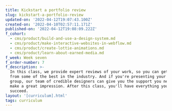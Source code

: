 ```yaml
---
title: Kickstart a portfolio review
slug: kickstart-a-portfolio-review
updated-on: '2022-04-12T19:07:43.100Z'
created-on: '2022-04-10T02:57:11.171Z'
published-on: '2022-04-12T19:08:09.222Z'
f_cohort:
  - cms/product/build-and-use-a-design-system.md
  - cms/product/make-interactive-websites-in-webflow.md
  - cms/product/create-lottie-animations.md
  - cms/product/learn-about-earned-media.md
f_week: Week seven
f_order-number: 7
f_description: >-
  In this class, we provide expert reviews of your work, so you can get feedback
  from some of the best in the industry. And if you're presenting your work to a
  group, our team of credible designers can give you the support you need to
  make a great impression. After this class, you'll have everything you need to
  succeed.
layout: '[curriculum].html'
tags: curriculum
---
```



